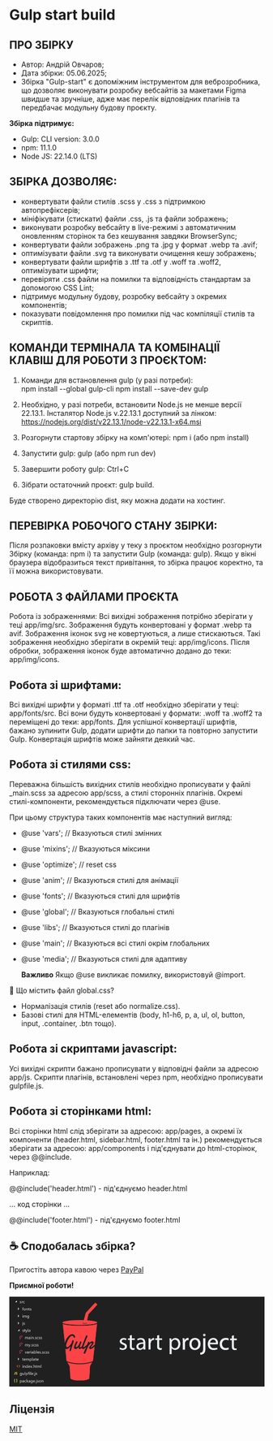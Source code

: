 <h1>Gulp start build</h1>
											  
ПРО ЗБІРКУ
--------------------------------------------------
- Автор: Андрій Овчаров;
- Дата збірки: 05.06.2025;
- Збірка "Gulp-start" є допоміжним інструментом для веброзробника, що дозволяє виконувати розробку вебсайтів за макетами Figma швидше та зручніше, адже має перелік відповідних плагінів та передбачає модульну будову проєкту.

**Збірка підтримує:** 
- Gulp: CLI version: 3.0.0
- npm: 11.1.0
- Node JS: 22.14.0 (LTS)

ЗБІРКА ДОЗВОЛЯЄ:
-------------------------------------------------
- конвертувати файли стилів .scss у .css з підтримкою автопрефіксерів;
- мініфікувати (стискати) файли .css, .js та файли зображень;
- виконувати розробку вебсайту в live-режимі з автоматичним оновленням сторінок та без кешування завдяки BrowserSync;
- конвертувати файли зображень .png та .jpg у формат .webp та .avif;
- оптимізувати файли .svg та виконувати очищення кешу зображень;
- конвертувати файли шрифтів з .ttf та .otf у .woff та .woff2, оптимізувати шрифти;
- перевіряти .css файли на помилки та відповідність стандартам за допомогою CSS Lint;
- підтримує модульну будову, розробку вебсайту з окремих компонентів;
- показувати повідомлення про помилки під час компіляції стилів та скриптів.


КОМАНДИ ТЕРМІНАЛА ТА КОМБІНАЦІЇ КЛАВІШ ДЛЯ РОБОТИ З ПРОЄКТОМ:
----------------------------------------------------
1. Команди для встановлення gulp (у разі потреби):  
npm install --global gulp-cli
npm install --save-dev gulp

2. Необхідно, у разі потреби, встановити Node.js не менше версії 22.13.1. 
Інсталятор Node.js v.22.13.1 доступний за лінком: https://nodejs.org/dist/v22.13.1/node-v22.13.1-x64.msi
3. Розгорнути стартову збірку на комп'ютері: npm i (або npm install)
4. Запустити gulp: gulp (або npm run dev)
5. Завершити роботу gulp: Ctrl+C
6. Зібрати остаточний проєкт: gulp build.

Буде створено директорію dist, яку можна додати на хостинг.


ПЕРЕВІРКА РОБОЧОГО СТАНУ ЗБІРКИ:
----------------------------------------------------
Після розпаковки вмісту архіву у теку з проєктом необхідно розгорнути Збірку (команда: npm i) та запустити Gulp (команда: gulp).
Якщо у вікні браузера відобразиться текст привітання, то збірка працює коректно, та її можна використовувати.


РОБОТА З ФАЙЛАМИ ПРОЄКТА
---------------------------------------------------

Робота із зображеннями:
Всі вихідні зображення потрібно зберігати у теці app/img/src. Зображення будуть конвертовані у формат .webp та avif.
Зображення іконок svg не ковертуються, а лише стискаються. Такі зображення необхідно зберігати в окремій теці: app/img/icons. 
Після обробки, зображення іконок буде автоматично додано до теки: app/img/icons.


Робота зі шрифтами:
---------------------------------------------------
Всі вихідні шрифти у форматі .ttf та .otf необхідно зберігати у теці: app/fonts/src. Всі вони будуть конвертовані у формати: .woff та .woff2 та переміщені до теки: app/fonts. 
Для успішної конвертації шрифтів, бажано зупинити Gulp, додати шрифти до папки та повторно запустити Gulp. Конвертація шрифтів може зайняти деякий час.


Робота зі стилями css:
---------------------------------------------------
Переважна більшість вихідних стилів необхідно прописувати у файлі _main.scss за адресою app/scss, а стилі сторонніх плагінів.
Окремі стилі-компоненти, рекомендується підключати через @use.

При цьому структура таких компонентів має наступний вигляд:

- @use 'vars';  // Вказуються стилі змінних
- @use 'mixins'; // Вказуються міксини
- @use 'optimize';  // reset css
- @use 'anim'; // Вказуються стилі для анімації
- @use 'fonts'; // Вказуються стилі для шрифтів
- @use 'global';  // Вказуються глобальні стилі
- @use 'libs';  // Вказуються стилі до плагінів
- @use 'main'; // Вказуються всі стилі окрім глобальних
- @use 'media';   // Вказуються стилі для адаптиву

  **Важливо** Якщо @use викликає помилку, використовуй @import.


 📌 Що містить файл global.css?

- Нормалізація стилів (reset або normalize.css).
- Базові стилі для HTML-елементів (body, h1-h6, p, a, ul, ol, button, input, .container, .btn
тощо).


Робота зі скриптами javascript:
----------------------------------------------------
Усі вихідні скрипти бажано прописувати у відповідні файли за адресою app/js. Скрипти плагінів, встановлені через npm, необхідно прописувати gulpfile.js.


Робота зі сторінками html:
----------------------------------------------------
Всі сторінки html слід зберігати за адресою: app/pages, а окремі їх компоненти (header.html, sidebar.html, footer.html та ін.) рекомендується зберігати за адресою: app/components і під'єднувати до html-сторінок, через @@include.

Наприклад: 

@@include('header.html') - під'єднуємо header.html

... код сторінки ...

@@include('footer.html') - під'єднуємо footer.html

## ☕ Сподобалась збірка? 
Пригостіть автора кавою через [PayPal](https://www.paypal.com/donate/?business=datoshcode@gmail.com)


**Приємної роботи!**

<img src="img1.png" alt="image">

 ## Ліцензія

<a href="LICENSE">MIT</a>


